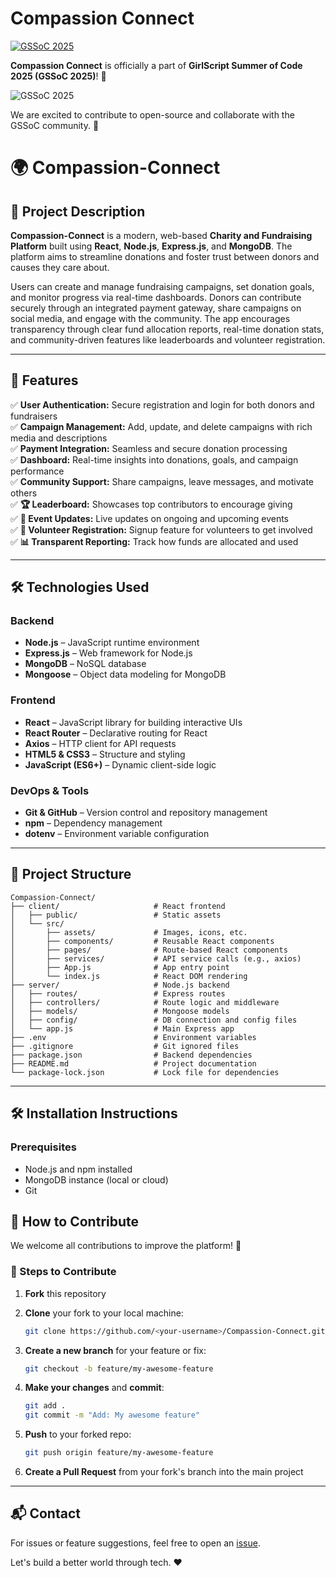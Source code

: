 # Compassion Connect

[![GSSoC 2025](https://img.shields.io/badge/GSSoC-2025-orange?style=for-the-badge&logo=github)](https://gssoc.girlscript.tech/)

**Compassion Connect** is officially a part of **GirlScript Summer of Code 2025 (GSSoC 2025)**! 🎉  

![GSSoC 2025](https://raw.githubusercontent.com/GSSoC-Community/Images/main/gssoc2025-banner.png)

We are excited to contribute to open-source and collaborate with the GSSoC community. 🚀


# 🌍 Compassion-Connect

## 📌 Project Description

**Compassion-Connect** is a modern, web-based **Charity and Fundraising Platform** built using **React**, **Node.js**, **Express.js**, and **MongoDB**. The platform aims to streamline donations and foster trust between donors and causes they care about.

Users can create and manage fundraising campaigns, set donation goals, and monitor progress via real-time dashboards. Donors can contribute securely through an integrated payment gateway, share campaigns on social media, and engage with the community. The app encourages transparency through clear fund allocation reports, real-time donation stats, and community-driven features like leaderboards and volunteer registration.

---

## 🚀 Features

✅ **User Authentication:** Secure registration and login for both donors and fundraisers  
✅ **Campaign Management:** Add, update, and delete campaigns with rich media and descriptions  
✅ **Payment Integration:** Seamless and secure donation processing  
✅ **Dashboard:** Real-time insights into donations, goals, and campaign performance  
✅ **Community Support:** Share campaigns, leave messages, and motivate others  
✅ **🏆 Leaderboard:** Showcases top contributors to encourage giving  
✅ **📅 Event Updates:** Live updates on ongoing and upcoming events  
✅ **🤝 Volunteer Registration:** Signup feature for volunteers to get involved  
✅ **📊 Transparent Reporting:** Track how funds are allocated and used  

---

## 🛠️ Technologies Used

### Backend

- **Node.js** – JavaScript runtime environment
- **Express.js** – Web framework for Node.js
- **MongoDB** – NoSQL database
- **Mongoose** – Object data modeling for MongoDB

### Frontend

- **React** – JavaScript library for building interactive UIs
- **React Router** – Declarative routing for React
- **Axios** – HTTP client for API requests
- **HTML5 & CSS3** – Structure and styling
- **JavaScript (ES6+)** – Dynamic client-side logic

### DevOps & Tools

- **Git & GitHub** – Version control and repository management
- **npm** – Dependency management
- **dotenv** – Environment variable configuration

---

## 📂 Project Structure

```plaintext
Compassion-Connect/
├── client/                     # React frontend
│   ├── public/                 # Static assets
│   └── src/
│       ├── assets/             # Images, icons, etc.
│       ├── components/         # Reusable React components
│       ├── pages/              # Route-based React components
│       ├── services/           # API service calls (e.g., axios)
│       ├── App.js              # App entry point
│       └── index.js            # React DOM rendering
├── server/                     # Node.js backend
│   ├── routes/                 # Express routes
│   ├── controllers/            # Route logic and middleware
│   ├── models/                 # Mongoose models
│   ├── config/                 # DB connection and config files
│   └── app.js                  # Main Express app
├── .env                        # Environment variables
├── .gitignore                  # Git ignored files
├── package.json                # Backend dependencies
├── README.md                   # Project documentation
└── package-lock.json           # Lock file for dependencies
```

---

## 🛠️ Installation Instructions

### Prerequisites

* Node.js and npm installed
* MongoDB instance (local or cloud)
* Git

## 🤝 How to Contribute

We welcome all contributions to improve the platform! 🎉

### 🧾 Steps to Contribute

1. **Fork** this repository
2. **Clone** your fork to your local machine:

   ```bash
   git clone https://github.com/<your-username>/Compassion-Connect.git
   ```
3. **Create a new branch** for your feature or fix:

   ```bash
   git checkout -b feature/my-awesome-feature
   ```
4. **Make your changes** and **commit**:

   ```bash
   git add .
   git commit -m "Add: My awesome feature"
   ```
5. **Push** to your forked repo:

   ```bash
   git push origin feature/my-awesome-feature
   ```
6. **Create a Pull Request** from your fork's branch into the main project

---

## 📬 Contact

For issues or feature suggestions, feel free to open an [issue](https://github.com/SrijaVuppala295/Compassion-Connect/issues).

Let's build a better world through tech. ❤️
